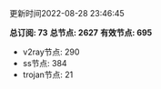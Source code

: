 更新时间2022-08-28 23:46:45

**总订阅: 73**
**总节点: 2627**
**有效节点: 695**
- v2ray节点: 290
- ss节点: 384
- trojan节点: 21
